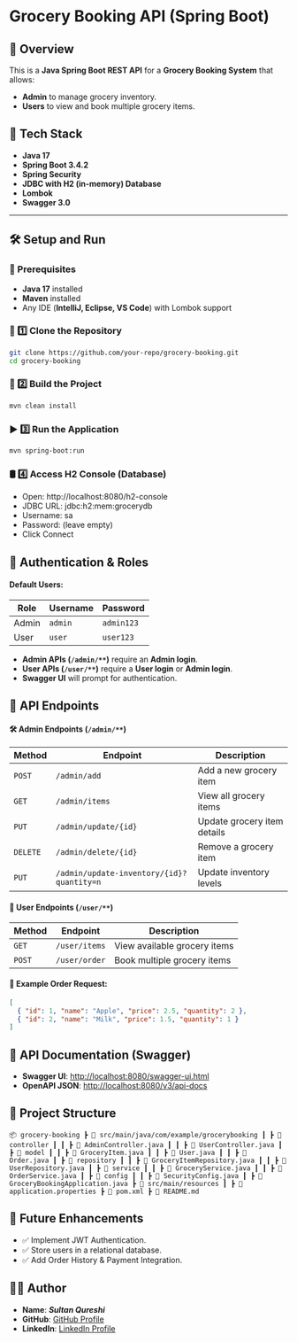 # Grocery Booking API (Spring Boot)

## 📌 Overview
This is a **Java Spring Boot REST API** for a **Grocery Booking System** that allows:
- **Admin** to manage grocery inventory.
- **Users** to view and book multiple grocery items.

## 🚀 Tech Stack
- **Java 17**
- **Spring Boot 3.4.2**
- **Spring Security**
- **JDBC with H2 (in-memory) Database**
- **Lombok**
- **Swagger 3.0**

---

## 🛠️ Setup and Run

### 📝 Prerequisites
- **Java 17** installed
- **Maven** installed
- Any IDE (**IntelliJ, Eclipse, VS Code**) with Lombok support


### 🔽 1️⃣ Clone the Repository
```sh
git clone https://github.com/your-repo/grocery-booking.git
cd grocery-booking
```
### 🔨 2️⃣ Build the Project
```sh
mvn clean install 
```
### ▶️ 3️⃣ Run the Application
```sh
mvn spring-boot:run
```
### 🛢️ 4️⃣ Access H2 Console (Database)

- Open: http://localhost:8080/h2-console
- JDBC URL: jdbc:h2:mem:grocerydb
- Username: sa
- Password: (leave empty)
- Click Connect
## 🔑 Authentication & Roles

#### Default Users:
| Role   | Username | Password    |
|--------|----------|-------------|
| Admin  | `admin`  | `admin123`  |
| User   | `user`   | `user123`   |

- **Admin APIs (`/admin/**`)** require an **Admin login**.
- **User APIs (`/user/**`)** require a **User login** or **Admin login**.
- **Swagger UI** will prompt for authentication.

## 📜 API Endpoints

#### 🛠️ Admin Endpoints (`/admin/**`)
| Method | Endpoint                                  | Description                          |
|--------|-------------------------------------------|--------------------------------------|
| `POST` | `/admin/add`                              | Add a new grocery item              |
| `GET`  | `/admin/items`                            | View all grocery items              |
| `PUT`  | `/admin/update/{id}`                      | Update grocery item details         |
| `DELETE` | `/admin/delete/{id}`                      | Remove a grocery item               |
| `PUT`  | `/admin/update-inventory/{id}?quantity=n` | Update inventory levels |

#### 🛒 User Endpoints (`/user/**`)
| Method | Endpoint                   | Description                       |
|--------|----------------------------|-----------------------------------|
| `GET`  | `/user/items`              | View available grocery items     |
| `POST` | `/user/order`              | Book multiple grocery items      |

#### 📌 Example Order Request:
```json
[
  { "id": 1, "name": "Apple", "price": 2.5, "quantity": 2 },
  { "id": 2, "name": "Milk", "price": 1.5, "quantity": 1 }
] 
```
## 📝 API Documentation (Swagger)
- **Swagger UI**: [http://localhost:8080/swagger-ui.html](http://localhost:8080/swagger-ui.html)
- **OpenAPI JSON**: [http://localhost:8080/v3/api-docs](http://localhost:8080/v3/api-docs)
## 📂 Project Structure
```
📦 grocery-booking ┣ 📂 src/main/java/com/example/grocerybooking ┃ ┣ 📂 controller ┃ ┃ ┣ 📜 AdminController.java ┃ ┃ ┣ 📜 UserController.java ┃ ┣ 📂 model ┃ ┃ ┣ 📜 GroceryItem.java ┃ ┃ ┣ 📜 User.java ┃ ┃ ┣ 📜 Order.java ┃ ┣ 📂 repository ┃ ┃ ┣ 📜 GroceryItemRepository.java ┃ ┃ ┣ 📜 UserRepository.java ┃ ┣ 📂 service ┃ ┃ ┣ 📜 GroceryService.java ┃ ┃ ┣ 📜 OrderService.java ┃ ┣ 📂 config ┃ ┃ ┣ 📜 SecurityConfig.java ┃ ┣ 📜 GroceryBookingApplication.java ┣ 📂 src/main/resources ┃ ┣ 📜 application.properties ┣ 📜 pom.xml ┣ 📜 README.md
```
## 📌 Future Enhancements
- ✅ Implement JWT Authentication.
- ✅ Store users in a relational database.
- ✅ Add Order History & Payment Integration.

## 👨‍💻 Author
- **Name**: ***Sultan Qureshi***
- **GitHub**: [GitHub Profile](https://github.com/sultan-qureshi)
- **LinkedIn**: [LinkedIn Profile](https://www.linkedin.com/in/sultanqureshi/)





